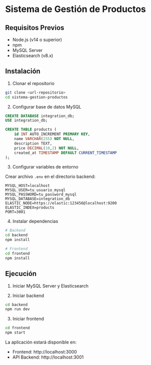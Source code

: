 # Sistema de Gestión de Productos

## Requisitos Previos

- Node.js (v14 o superior)
- npm
- MySQL Server
- Elasticsearch (v8.x)

## Instalación

1. Clonar el repositorio
```bash
git clone <url-repositorio>
cd sistema-gestion-productos
```

2. Configurar base de datos MySQL
```sql
CREATE DATABASE integration_db;
USE integration_db;

CREATE TABLE products (
    id INT AUTO_INCREMENT PRIMARY KEY,
    name VARCHAR(255) NOT NULL,
    description TEXT,
    price DECIMAL(10,2) NOT NULL,
    created_at TIMESTAMP DEFAULT CURRENT_TIMESTAMP
);
```

3. Configurar variables de entorno

Crear archivo `.env` en el directorio backend:
```env
MYSQL_HOST=localhost
MYSQL_USER=tu_usuario_mysql
MYSQL_PASSWORD=tu_password_mysql
MYSQL_DATABASE=integration_db
ELASTIC_NODE=https://elastic:123456@localhost:9200
ELASTIC_INDEX=products
PORT=3001
```

4. Instalar dependencias
```bash
# Backend
cd backend
npm install

# Frontend
cd frontend
npm install
```

## Ejecución

1. Iniciar MySQL Server y Elasticsearch

2. Iniciar backend
```bash
cd backend
npm run dev
```

3. Iniciar frontend
```bash
cd frontend
npm start
```

La aplicación estará disponible en:
- Frontend: http://localhost:3000
- API Backend: http://localhost:3001